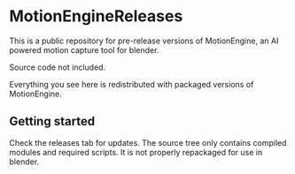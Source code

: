 # MotionEngineReleases

This is a public repository for pre-release versions of MotionEngine, an AI powered motion capture tool for blender.

Source code not included.

Everything you see here is redistributed with packaged versions of MotionEngine.

## Getting started

Check the releases tab for updates. The source tree only contains compiled modules and required scripts. It is not properly repackaged for use in blender.